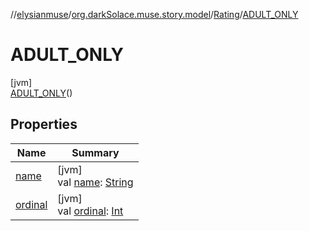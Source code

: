 //[elysianmuse](../../../../index.md)/[org.darkSolace.muse.story.model](../../index.md)/[Rating](../index.md)/[ADULT_ONLY](index.md)

# ADULT_ONLY

[jvm]\
[ADULT_ONLY](index.md)()

## Properties

| Name | Summary |
|---|---|
| [name](../../../org.darkSolace.muse.user.model/-user-tag/-a-r-t-i-s-t/index.md#-372974862%2FProperties%2F-1216412040) | [jvm]<br>val [name](../../../org.darkSolace.muse.user.model/-user-tag/-a-r-t-i-s-t/index.md#-372974862%2FProperties%2F-1216412040): [String](https://kotlinlang.org/api/latest/jvm/stdlib/kotlin/-string/index.html) |
| [ordinal](../../../org.darkSolace.muse.user.model/-user-tag/-a-r-t-i-s-t/index.md#-739389684%2FProperties%2F-1216412040) | [jvm]<br>val [ordinal](../../../org.darkSolace.muse.user.model/-user-tag/-a-r-t-i-s-t/index.md#-739389684%2FProperties%2F-1216412040): [Int](https://kotlinlang.org/api/latest/jvm/stdlib/kotlin/-int/index.html) |
